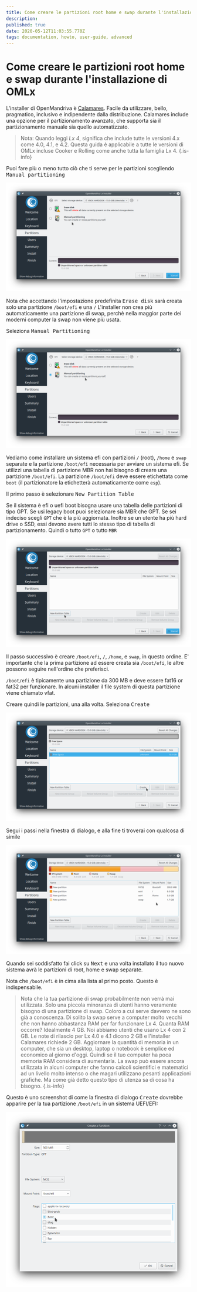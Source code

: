 ```yaml
---
title: Come creare le partizioni root home e swap durante l'installazione di OMLx
description: 
published: true
date: 2020-05-12T11:03:55.770Z
tags: documentation, howto, user-guide, advanced
---
```


# Come creare le partizioni root home e swap durante l'installazione di OMLx

L'installer di OpenMandriva è  [Calamares](http://calamares.io/).
Facile da utilizzare, bello, pragmatico, inclusivo e  indipendente dalla distribuzione.
Calamares include una opzione per il partizionamento avanzato, che supporta sia il partizionamento manuale sia quello automatizzato.

> Nota: Quando leggi *Lx 4*, significa che include tutte le versioni 4.x come 4.0, 4.1, e 4.2. Questa guida è applicabile a tutte le versioni di OMLx incluse Cooker e Rolling come anche tutta la famiglia Lx 4.
{.is-info}


Puoi fare più o meno tutto ciò che ti serve per le partizioni scegliendo <kbd>Manual partitioning</kbd>

![root-home-swap-01.png](/images/root-home-swap-01.png)

Nota che accettando l'impostazione predefinita <kbd>Erase disk</kbd> sarà creata solo una partizione `/boot/efi` e una `/`
L'installer non crea più automaticamente una partizione di swap, perchè nella maggior parte dei moderni computer la swap non viene più usata.

Seleziona <kbd>Manual Partitioning</kbd>

![root-home-swap-02.png](/images/root-home-swap-02.png)

Vediamo come installare un sistema efi con partizioni `/` (root), `/home` e `swap` separate e la partizione `/boot/efi` necessaria per avviare un sistema efi. Se utilizzi una tabella di partizione MBR non hai bisogno di creare una partizione `/boot/efi`.
La partizione `/boot/efi` deve essere etichettata come `boot` (il partizionatore la etichetterà automaticamente come `esp`).

Il primo passo è selezionare <kbd>New Partition Table</kbd>

Se il sistema è efi o uefi boot bisogna usare una tabella delle partizioni di tipo GPT.
Se usi legacy boot puoi selezionare sia MBR che GPT. Se sei indeciso scegli `GPT` che è la più aggiornata. Inoltre se un utente ha più hard drive o SSD, essi devono avere tutti lo stesso tipo di tabella di partizionamento. Quindi o tutto `GPT` o tutto `MBR`

![root-home-swap-03.png](/images/root-home-swap-03.png)

Il passo successivo è creare `/boot/efi`, `/`, `/home`, e `swap`, in questo ordine.
E' importante che la prima partizione ad essere creata sia `/boot/efi`, le altre possono seguire nell'ordine che preferisci.

`/boot/efi` è tipicamente una partizione da 300 MB e deve essere fat16 or fat32 per funzionare. In alcuni installer il file system di questa partizione viene chiamato vfat.

Creare quindi le partizioni, una alla volta.
Seleziona <kbd>Create</kbd>

![root-home-swap-04.png](/images/root-home-swap-04.png)

Segui i passi nella finestra di dialogo, e alla fine ti troverai con qualcosa di simile

![root-home-swap-06.png](/images/root-home-swap-06.png)

Quando sei soddisfatto fai click su <kbd>Next</kbd> e una volta installato il tuo nuovo sistema avrà le partizioni di root, home e swap separate.

Nota che `/boot/efi` è in cima alla lista al primo posto. Questo è indispensabile.


> Nota che la tua partizione di swap probabilmente non verrà mai utilizzata. Solo una piccola minoranza di utenti hanno veramente bisogno di una partizione di swap. Coloro a cui serve davvero ne sono già a conoscenza. Di solito la swap serve a computer molto vecchi che non hanno abbastanza RAM per far funzionare Lx 4.
Quanta RAM occorre? Idealmente 4 GB. Noi abbiamo utenti che usano Lx 4 con 2 GB. Le note di rilascio per Lx 4.0 e 4.1 dicono 2 GB e l'installer Calamares richiede 2 GB.  Aggiornare la quantità di memoria in un computer, che sia un desktop, laptop o notebook è semplice ed economico al giorno d'oggi. Quindi se il tuo computer ha poca memoria RAM considera di aumentarla.
La swap può essere ancora utilizzata in alcuni computer che fanno calcoli scientifici e matematici ad un livello molto intenso o che magari utilizzano pesanti applicazioni grafiche. Ma come già detto questo tipo di utenza sa di cosa ha bisogno.
{.is-info}

Questo è uno screenshot di come la finestra di dialogo <kbd>Create</kbd> dovrebbe apparire per la tua partizione `/boot/efi`  in un sistema UEFI/EFI:

![root-home-swap-05.png](/images/root-home-swap-05.png)
